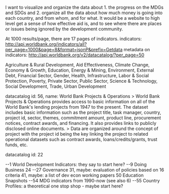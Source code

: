 I want to visualize and organize the data about 1. the progress on the MDGs and SDGs
and 2. organize all the data about how much money is going into each country, and from whom, and for what.
It would be a website to high level get a sense of how effective aid is, and to see
where there are places or issues being ignored by the development community.





At 1000 results/page, there are 17 pages of indicators.
indicators: http://api.worldbank.org/indicators/all?per_page=1000&page=8&format=jsonP&prefix=Getdata
metadata on indicators: http://api.worldbank.org/v2/datacatalog/?per_page=50

Agriculture & Rural Development, Aid Effectiveness, Climate Change, Economy & Growth, Education, Energy & Mining, Environment, External Debt, Financial Sector, Gender, Health, Infrastructure, Labor & Social Protection, Poverty, Private Sector, Public Sector, Science & Technology, Social Development, Trade, Urban Development

datacatalog id: 56, name: World Bank Projects & Operations
	> World Bank Projects & Operations provides access to basic information on all of the World Bank's lending projects from 1947 to the present. The dataset includes basic information such as the project title, task manager, country, project id, sector, themes, commitment amount, product line, procurement notices, contract awards, and financing. It also provides links to publicly disclosed online documents.
		> Data are organized around the concept of project with the project id being the key linking the project to related operational datasets such as contract awards, loans/credits/grants, trust funds, etc.

datacatalog id: 22

--1 World Development Indicators: they say to start here?
--9 Doing Business
24
--27 Governance
31, maybe: evaluation of policies based on 16 criteria
41, maybe: a list of dev econ working papers
50 Education Snapshots
--54 MDG indicators from 1990-now (see also 6)
--55 Country Profiles: a theoretical one stop shop - maybe start here?






